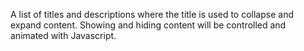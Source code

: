 A list of titles and descriptions where the title is used to collapse and expand content.
Showing and hiding content will be controlled and animated with Javascript.
